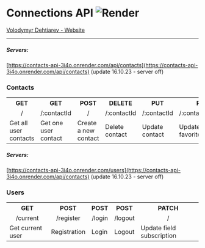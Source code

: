 # Connections API ![Render](https://img.shields.io/badge/Render-%46E3B7.svg?style=for-the-badge&logo=render&logoColor=white)

[Volodymyr Dehtiarev - Website](https://github.com/VladimirDegt)

---

##### Servers:

[https://contacts-api-3i4o.onrender.com/api/contacts](https://contacts-api-3i4o.onrender.com/api/contacts) (update 16.10.23 - server off)

### Contacts

<table>
    <tr >
        <th align="center">GET</th>
        <th align="center">GET</th>
        <th align="center">POST</th>
        <th align="center">DELETE</th>
        <th align="center">PUT</th>
        <th align="center">PATCH</th>
    </tr>
    <tr>
        <td align="center">/</td>
         <td align="center">/:contactId</td>
        <td align="center">/</td>
        <td align="center">/:contactId</td>
        <td align="center">/:contactId</td>
        <td align="center">/:contactId/favorite</td>
    </tr>
    <tr>
        <td>Get all user contacts</td>
        <td>Get one user contact</td>
        <td>Create a new contact</td>
        <td>Delete contact</td>
        <td>Update contact</td>
        <td>Update field favorite</td>
    </tr>
</table>

##### Servers:

[https://contacts-api-3i4o.onrender.com/users](https://contacts-api-3i4o.onrender.com/api/contacts) (update 16.10.23 - server off)

### Users

<table>
    <tr >
        <th align="center">GET</th>
        <th align="center">POST</th>
        <th align="center">POST</th>
        <th align="center">POST</th>
        <th align="center">PATCH</th>
    </tr>
    <tr>
        <td align="center">/current</td>
         <td align="center">/register</td>
        <td align="center">/login</td>
        <td align="center">/logout</td>
        <td align="center">/</td>
    </tr>
    <tr>
        <td>Get current user</td>
        <td>Registration</td>
        <td>Login</td>
        <td>Logout</td>
        <td>Update field subscription</td>
    </tr>
</table>

